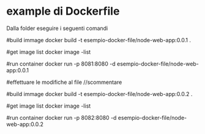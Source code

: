 # example di Dockerfile
Dalla folder eseguire i seguenti comandi

#build immage
docker build -t esempio-docker-file/node-web-app:0.0.1 .

#get image list
docker image -list

#run container
docker run -p 8081:8080 -d esempio-docker-file/node-web-app:0.0.1



#effettuare le modifiche al file 
//scommentare

#build immage
docker build -t esempio-docker-file/node-web-app:0.0.2 .

#get image list
docker image -list

#run container
docker run -p 8082:8080 -d esempio-docker-file/node-web-app:0.0.2